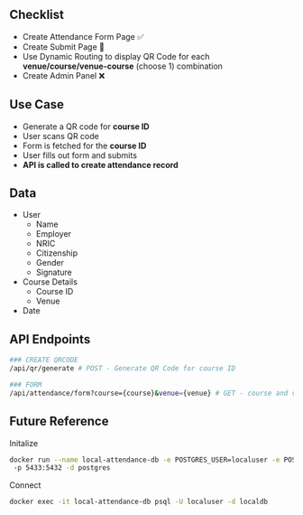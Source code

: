 
## Checklist
- Create Attendance Form Page ✅
- Create Submit Page 🔨
- Use Dynamic Routing to display QR Code for each **venue/course/venue-course** (choose 1) combination 
- Create Admin Panel ❌

## Use Case
- Generate a QR code for **course ID**
- User scans QR code
- Form is fetched for the **course ID**
- User fills out form and submits
- **API is called to create attendance record**

## Data
- User
    - Name
    - Employer
    - NRIC
    - Citizenship
    - Gender
    - Signature
- Course Details
    - Course ID
    - Venue
- Date


## API Endpoints
```bash
### CREATE QRCODE
/api/qr/generate # POST - Generate QR Code for course ID

### FORM
/api/attendance/form?course={course}&venue={venue} # GET - course and venue required
```

## Future Reference
Initalize
```bash
docker run --name local-attendance-db -e POSTGRES_USER=localuser -e POSTGRES_PASSWORD=localpass -e POSTGRES_DB=localdb
 -p 5433:5432 -d postgres
```

Connect
```bash
docker exec -it local-attendance-db psql -U localuser -d localdb
```
